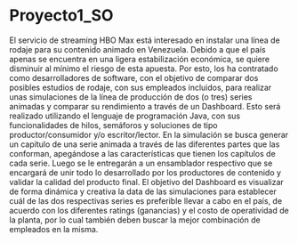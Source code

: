# Proyecto1_SO

El servicio de streaming HBO Max está interesado en instalar una línea de rodaje para
su contenido animado en Venezuela. Debido a que el país apenas se encuentra en una ligera
estabilización económica, se quiere disminuir al mínimo el riesgo de esta apuesta.
Por esto, los ha contratado como desarrolladores de software, con el objetivo de
comparar dos posibles estudios de rodaje, con sus empleados incluidos, para realizar unas
simulaciones de la línea de producción de dos (o tres) series animadas y comparar su
rendimiento a través de un Dashboard. Esto será realizado utilizando el lenguaje de
programación Java, con sus funcionalidades de hilos, semáforos y soluciones de tipo
productor/consumidor y/o escritor/lector.
En la simulación se busca generar un capítulo de una serie animada a través de las
diferentes partes que las conforman, apegándose a las características que tienen los capítulos
de cada serie. Luego se le entregarán a un ensamblador respectivo que se encargará de unir
todo lo desarrollado por los productores de contenido y validar la calidad del producto final.
El objetivo del Dashboard es visualizar de forma dinámica y creativa la data de las
simulaciones para establecer cuál de las dos respectivas series es preferible llevar a cabo en el
país, de acuerdo con los diferentes ratings (ganancias) y el costo de operatividad de la planta,
por lo cual también deben buscar la mejor combinación de empleados en la misma.
